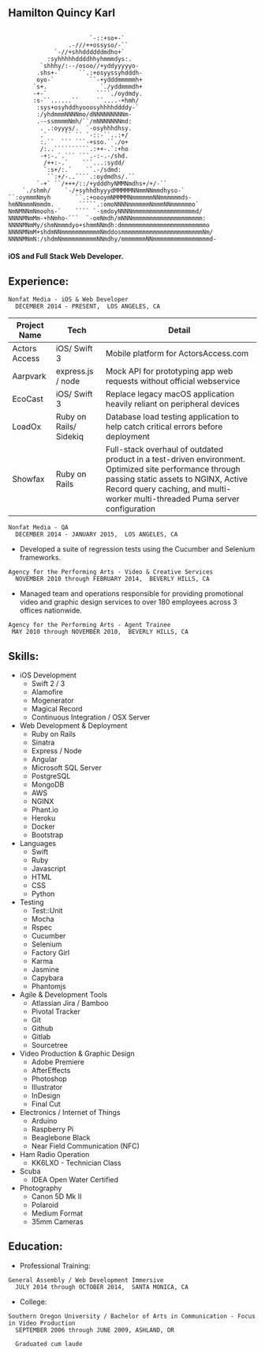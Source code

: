 ## Hamilton Quincy Karl
```

                       `-::+so+-`                            
                 .-///++ossyso/-``                          
             `-//+shhddddddmdho+`                           
           :syhhhhhddddhhyhmmmdys:.                         
         `shhhy/:--/osoo//+yddyyyyyo-                       
        .shs+-`     ``.:+osyyssyhdddh-                      
        oyo-`          ``-+ydddmmmmmh+                      
       `s+.               `./yddmmmdh+                      
       -+-`              ````./oydmdy.                      
       :s-``......``     ``....-+hmh/                       
        :sys+osyhddhyooosyhhhhddddy-`                       
        :/yhdmmmNNNNmo/dNNNNNNNNNm-                         
        .--ssmmmmNmh/``/mNNNNNNNmd:                         
         . .:oyyys/.  `-osyhhhdhsy.                         
         .`     `` `` `-::-``..:+/                          
         :.``  ``` ```-+sso.``./o+                          
         /:..``````````.:++-.`:+ho                          
         -+:-.`.``` ```.-:-.-/shd.                          
          /++:-.`    ```...:sydd/                           
          `:s+/:.`    ``.-/sdmd:                            
           ``:+/-..````.:oydmdhs/.``                        
        `-+` ``/+++/::/+ydddhyNMMNmdhs+/+/-``               
    `./shmh/    `-/+syhhdhyyydMMMMMNNmmNNmmdhyso-`          
``:oymmmNmyh       ``.:+oooymNMMMMNmmmmmmNNmmmmmmds-        
hmNNmmmNmmdm.       `````.:omoNNNNmmmmmmNmmmNNmmmmmmo`      
NmNMNNmNmoohs-`    ```` `-smdoyNNNNmmmmmmmmmmmmmmmmmmd/     
NNNNMNmMm-+hNmho-```  `-omNmdh/mNNNmmmmmmmmmmmmmmmmmmmm:    
NNNNMNmMy/shmNmmmdyo+shmmNNmdh:dmmmmmmmmmmmmmmmmmmmmmmmmo   
NNNNMNmM+shdmNNmmmmmmmmmmmNmddosmmmmmmmmmmmmmmmmmmmmmmmNm/  
NNNNMNmN:/shdmNmmmmmmmmmmNNmdhy/mmmmmmmNNmmmmmmmmmmmmmmmmd-
```
#### iOS and Full Stack Web Developer.
## Experience:
```
Nonfat Media - iOS & Web Developer
  DECEMBER 2014 - PRESENT,  LOS ANGELES, CA
```
| Project Name        | Tech           | Detail  |
|----|----|----|
| Actors Access| iOS/ Swift 3 | Mobile platform for ActorsAccess.com |
| Aarpvark | express.js / node | Mock API for prototyping app web requests without official webservice |
| EcoCast | iOS/ Swift 3 | Replace legacy macOS application heavily reliant on peripheral devices|
| LoadOx  | Ruby on Rails/ Sidekiq | Database load testing application to help catch critical errors before deployment|
| Showfax | Ruby on Rails | Full-stack overhaul of outdated product in a test-driven environment. Optimized site performance through passing static assets to NGINX, Active Record query caching, and multi-worker multi-threaded Puma server configuration|
```
Nonfat Media - QA
  DECEMBER 2014 - JANUARY 2015,  LOS ANGELES, CA
```
  * Developed a suite of regression tests using the Cucumber and Selenium frameworks.
```
Agency for the Performing Arts - Video & Creative Services
  NOVEMBER 2010 through FEBRUARY 2014,  BEVERLY HILLS, CA
```
  * Managed team and operations responsible for providing promotional video and graphic design services to over 180 employees across 3 offices nationwide.
```
Agency for the Performing Arts - Agent Trainee
 MAY 2010 through NOVEMBER 2010,  BEVERLY HILLS, CA
```

## Skills:
* iOS Development
  * Swift 2 / 3
  * Alamofire
  * Mogenerator
  * Magical Record
  * Continuous Integration / OSX Server
* Web Development & Deployment
  * Ruby on Rails
  * Sinatra
  * Express / Node
  * Angular
  * Microsoft SQL Server
  * PostgreSQL
  * MongoDB
  * AWS
  * NGINX
  * Phant.io
  * Heroku
  * Docker
  * Bootstrap
* Languages
  * Swift
  * Ruby
  * Javascript
  * HTML
  * CSS
  * Python
* Testing
  * Test::Unit
  * Mocha
  * Rspec
  * Cucumber
  * Selenium
  * Factory Girl
  * Karma
  * Jasmine
  * Capybara
  * Phantomjs
* Agile & Development Tools
  * Atlassian Jira / Bamboo
  * Pivotal Tracker
  * Git
  * Github
  * Gitlab
  * Sourcetree
* Video Production & Graphic Design 
  * Adobe Premiere
  * AfterEffects
  * Photoshop
  * Illustrator
  * InDesign
  * Final Cut
* Electronics / Internet of Things 
  * Arduino
  * Raspberry Pi
  * Beaglebone Black
  * Near Field Communication (NFC)
* Ham Radio Operation
  * KK6LXO - Technician Class
* Scuba
  * IDEA Open Water Certified
* Photography
  * Canon 5D Mk II
  * Polaroid
  * Medium Format
  * 35mm Cameras

## Education:
* Professional Training:
```
General Assembly / Web Development Immersive
  JULY 2014 through OCTOBER 2014,  SANTA MONICA, CA
```
* College:
```
Southern Oregon University / Bachelor of Arts in Communication - Focus in Video Production
  SEPTEMBER 2006 through JUNE 2009, ASHLAND, OR

  Graduated cum laude
```